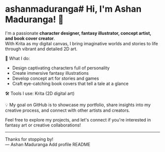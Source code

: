 # ashanmaduranga# Hi, I'm Ashan Maduranga! 👋

I'm a passionate **character designer, fantasy illustrator, concept artist, and book cover creator**.  
With Krita as my digital canvas, I bring imaginative worlds and stories to life through vibrant and detailed 2D art.

🌟 What I do:  
- Design captivating characters full of personality  
- Create immersive fantasy illustrations  
- Develop concept art for stories and games  
- Craft eye-catching book covers that tell a tale at a glance

🛠 Tools I use: Krita (2D digital art)  

💡 My goal on GitHub is to showcase my portfolio, share insights into my creative process, and connect with other artists and creators.

Feel free to explore my projects, and let's connect if you're interested in fantasy art or creative collaborations!

---

Thanks for stopping by!  
— Ashan Maduranga
Add profile README
